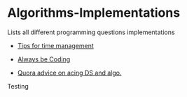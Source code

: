# Algorithms-Implementations
Lists all different programming questions implementations

- [Tips for time management](https://www.khanacademy.org/test-prep/sat/new-sat-tips-planning/new-sat-how-to-prep/a/tips-for-managing-your-study-time)

- [Always be Coding](https://medium.com/always-be-coding/abc-always-be-coding-d5f8051afce2)

- [Quora advice on acing DS and algo.](https://www.quora.com/How-can-one-be-well-prepared-to-answer-data-structure-algorithm-questions-in-interviews
)

Testing
